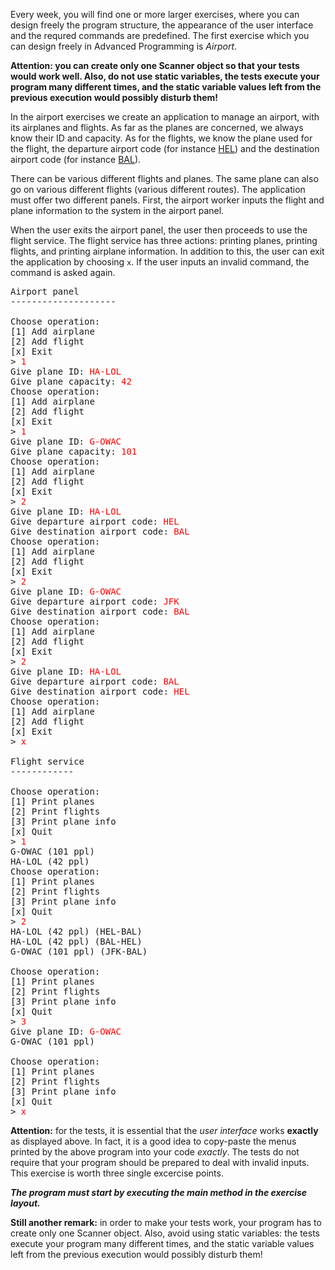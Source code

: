 Every week, you will find one or more larger exercises, where you can design freely the program structure, the appearance of the user interface and the requred commands are predefined. The first exercise which you can design freely in Advanced Programming is _Airport_.

**Attention: you can create only one Scanner object so that your tests would work well. Also, do not use static variables, the tests execute your program many different times, and the static variable values left from the previous execution would possibly disturb them!**

In the airport exercises we create an application to manage an airport, with its airplanes and flights. As far as the planes are concerned, we always know their ID and capacity. As for the flights, we know the plane used for the flight, the departure airport code (for instance [HEL](http://en.wikipedia.org/wiki/Helsinki_Airport)) and the destination airport code (for instance [BAL](http://en.wikipedia.org/wiki/Batman_Airport)).

There can be various different flights and planes. The same plane can also go on various different flights (various different routes). The application must offer two different panels. First, the airport worker inputs the flight and plane information to the system in the airport panel.

When the user exits the airport panel, the user then proceeds to use the flight service. The flight service has three actions: printing planes, printing flights, and printing airplane information. In addition to this, the user can exit the application by choosing `x`. If the user inputs an invalid command, the command is asked again.

<pre>
Airport panel
--------------------

Choose operation:
[1] Add airplane
[2] Add flight
[x] Exit
> <font color="red">1</font>
Give plane ID: <font color="red">HA-LOL</font>
Give plane capacity: <font color="red">42</font>
Choose operation:
[1] Add airplane
[2] Add flight
[x] Exit
> <font color="red">1</font>
Give plane ID: <font color="red">G-OWAC</font>
Give plane capacity: <font color="red">101</font>
Choose operation:
[1] Add airplane
[2] Add flight
[x] Exit
> <font color="red">2</font>
Give plane ID: <font color="red">HA-LOL</font>
Give departure airport code: <font color="red">HEL</font>
Give destination airport code: <font color="red">BAL</font>
Choose operation:
[1] Add airplane
[2] Add flight
[x] Exit
> <font color="red">2</font>
Give plane ID: <font color="red">G-OWAC</font>
Give departure airport code: <font color="red">JFK</font>
Give destination airport code: <font color="red">BAL</font>
Choose operation:
[1] Add airplane
[2] Add flight
[x] Exit
> <font color="red">2</font>
Give plane ID: <font color="red">HA-LOL</font>
Give departure airport code: <font color="red">BAL</font>
Give destination airport code: <font color="red">HEL</font>
Choose operation:
[1] Add airplane
[2] Add flight
[x] Exit
> <font color="red">x</font>

Flight service
------------

Choose operation:
[1] Print planes
[2] Print flights
[3] Print plane info
[x] Quit
> <font color="red">1</font>
G-OWAC (101 ppl)
HA-LOL (42 ppl)
Choose operation:
[1] Print planes
[2] Print flights
[3] Print plane info
[x] Quit
> <font color="red">2</font>
HA-LOL (42 ppl) (HEL-BAL)
HA-LOL (42 ppl) (BAL-HEL)
G-OWAC (101 ppl) (JFK-BAL)

Choose operation:
[1] Print planes
[2] Print flights
[3] Print plane info
[x] Quit
> <font color="red">3</font>
Give plane ID: <font color="red">G-OWAC</font>
G-OWAC (101 ppl)

Choose operation:
[1] Print planes
[2] Print flights
[3] Print plane info
[x] Quit
> <font color="red">x</font>
</pre>

**Attention:** for the tests, it is essential that the _user interface_ works **exactly** as displayed above. In fact, it is a good idea to copy-paste the menus printed by the above program into your code _exactly_. The tests do not require that your program should be prepared to deal with invalid inputs. This exercise is worth three single excercise points.

_**The program must start by executing the main method in the exercise layout.**_

**Still another remark:** in order to make your tests work, your program has to create only one Scanner object. Also, avoid using static variables: the tests execute your program many different times, and the static variable values left from the previous execution would possibly disturb them!